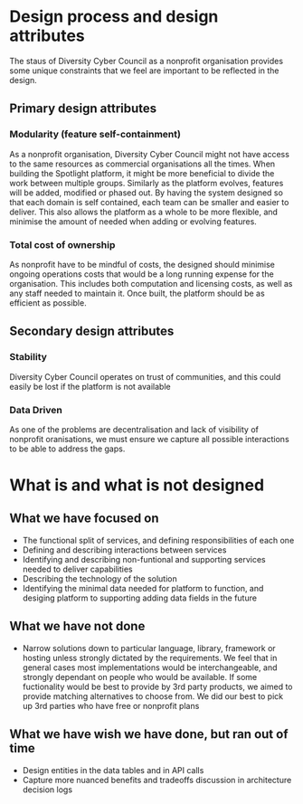 # Design process and design attributes

The staus of Diversity Cyber Council as a nonprofit organisation provides some unique constraints that we feel are important to be reflected in the design. 

## Primary design attributes

### Modularity (feature self-containment)
As a nonprofit organisation, Diversity Cyber Council might not have access to the same resources as commercial organisations all the times. When building the Spotlight platform, it might be more beneficial to divide the work between multiple groups. Similarly as the platform evolves, features will be added, modified or phased out. By having the system designed so that each domain is self contained, each team can be smaller and easier to deliver. This also allows the platform as a whole to be more flexible, and minimise the amount of needed when adding or evolving features.

### Total cost of ownership
As nonprofit have to be mindful of costs, the designed should minimise ongoing operations costs that would be a long running expense for the organisation. This includes both computation and licensing costs, as well as any staff needed to maintain it. Once built, the platform should be as efficient as possible.

## Secondary design attributes

### Stability
Diversity Cyber Council operates on trust of communities, and this could easily be lost if the platform is not available

### Data Driven
As one of the problems are decentralisation and lack of visibility of nonprofit oranisations, we must ensure we capture all possible interactions to be able to address the gaps.


# What is and what is not designed

## What we have focused on

- The functional split of services, and defining responsibilities of each one
- Defining and describing interactions between services 
- Identifying and describing non-funtional and supporting services needed to deliver capabilities
- Describing the technology of the solution
- Identifying the minimal data needed for platform to function, and desiging platform to supporting adding data fields in the future

## What we have not done

- Narrow solutions down to particular language, library, framework or hosting unless strongly dictated by the requirements. We feel that in general cases most implementations would be interchangeable, and strongly dependant on people who would be available. If some fuctionality would be best to provide by 3rd party products, we aimed to provide matching alternatives to choose from. We did our best to pick up 3rd parties who have free or nonprofit plans

## What we have wish we have done, but ran out of time

- Design entities in the data tables and in API calls
- Capture more nuanced benefits and tradeoffs discussion in architecture decision logs
